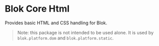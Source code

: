 Blok Core Html
==============

Provides basic HTML and CSS handling for Blok.

> Note: this package is not intended to be used alone. It
> is used by `blok.platform.dom` and `blok.platform.static`.
